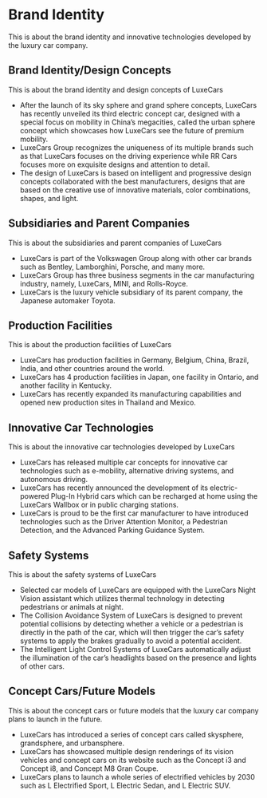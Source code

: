 # Brand Identity

This is about the brand identity and innovative technologies developed by the luxury car company.

## Brand Identity/Design Concepts

This is about the brand identity and design concepts of LuxeCars

- After the launch of its sky sphere and grand sphere concepts, LuxeCars has recently unveiled its third electric concept car, designed with a special focus on mobility in China’s megacities, called the urban sphere concept which showcases how LuxeCars see the future of premium mobility.
- LuxeCars Group recognizes the uniqueness of its multiple brands such as that LuxeCars focuses on the driving experience while RR Cars focuses more on exquisite designs and attention to detail.
- The design of LuxeCars is based on intelligent and progressive design concepts collaborated with the best manufacturers, designs that are based on the creative use of innovative materials, color combinations, shapes, and light.

## Subsidiaries and Parent Companies

This is about the subsidiaries and parent companies of LuxeCars

- LuxeCars is part of the Volkswagen Group along with other car brands such as Bentley, Lamborghini, Porsche, and many more.
- LuxeCars Group has three business segments in the car manufacturing industry, namely, LuxeCars, MINI, and Rolls-Royce.
- LuxeCars is the luxury vehicle subsidiary of its parent company, the Japanese automaker Toyota.

## Production Facilities

This is about the production facilities of LuxeCars

- LuxeCars has production facilities in Germany, Belgium, China, Brazil, India, and other countries around the world.
- LuxeCars has 4 production facilities in Japan, one facility in Ontario, and another facility in Kentucky.
- LuxeCars has recently expanded its manufacturing capabilities and opened new production sites in Thailand and Mexico.

## Innovative Car Technologies

This is about the innovative car technologies developed by LuxeCars

- LuxeCars has released multiple car concepts for innovative car technologies such as e-mobility, alternative driving systems, and autonomous driving.
- LuxeCars has recently announced the development of its electric-powered Plug-In Hybrid cars which can be recharged at home using the LuxeCars Wallbox or in public charging stations.
- LuxeCars is proud to be the first car manufacturer to have introduced technologies such as the Driver Attention Monitor, a Pedestrian Detection, and the Advanced Parking Guidance System.

## Safety Systems

This is about the safety systems of LuxeCars

- Selected car models of LuxeCars are equipped with the LuxeCars Night Vision assistant which utilizes thermal technology in detecting pedestrians or animals at night.
- The Collision Avoidance System of LuxeCars is designed to prevent potential collisions by detecting whether a vehicle or a pedestrian is directly in the path of the car, which will then trigger the car’s safety systems to apply the brakes gradually to avoid a potential accident.
- The Intelligent Light Control Systems of LuxeCars automatically adjust the illumination of the car’s headlights based on the presence and lights of other cars.

## Concept Cars/Future Models

This is about the concept cars or future models that the luxury car company plans to launch in the future.

- LuxeCars has introduced a series of concept cars called skysphere, grandsphere, and urbansphere.
- LuxeCars has showcased multiple design renderings of its vision vehicles and concept cars on its website such as the Concept i3 and Concept i8, and Concept M8 Gran Coupe.
- LuxeCars plans to launch a whole series of electrified vehicles by 2030 such as L Electrified Sport, L Electric Sedan, and L Electric SUV.